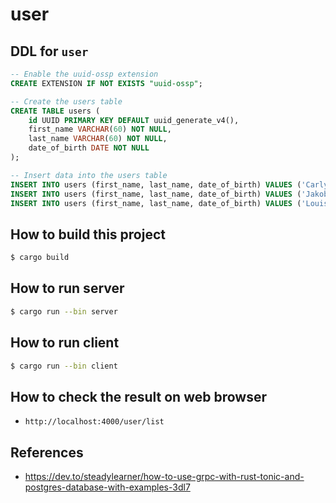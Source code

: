 # user

## DDL for `user`

```sql
-- Enable the uuid-ossp extension
CREATE EXTENSION IF NOT EXISTS "uuid-ossp";

-- Create the users table
CREATE TABLE users (
    id UUID PRIMARY KEY DEFAULT uuid_generate_v4(),
    first_name VARCHAR(60) NOT NULL,
    last_name VARCHAR(60) NOT NULL,
    date_of_birth DATE NOT NULL
);

-- Insert data into the users table
INSERT INTO users (first_name, last_name, date_of_birth) VALUES ('Carly', 'Hickman', '2025-01-01');
INSERT INTO users (first_name, last_name, date_of_birth) VALUES ('Jakobe', 'Savage', '2025-01-25');
INSERT INTO users (first_name, last_name, date_of_birth) VALUES ('Louise', 'Spence', '2025-01-26');
```

## How to build this project

```bash
$ cargo build
```

## How to run server

```bash
$ cargo run --bin server
```

## How to run client

```bash
$ cargo run --bin client
```

## How to check the result on web browser

- `http://localhost:4000/user/list`

## References

- <https://dev.to/steadylearner/how-to-use-grpc-with-rust-tonic-and-postgres-database-with-examples-3dl7>
